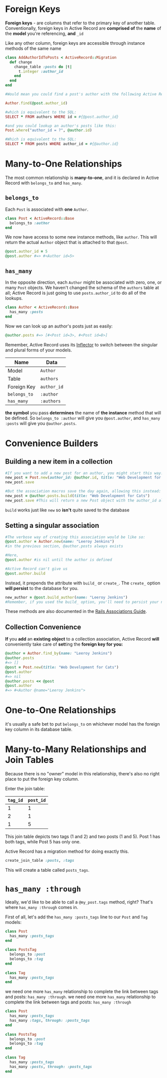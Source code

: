 # Foreign Keys

**Foreign keys** - are columns that refer to the primary key of another table. Conventionally, foreign keys in Active Record are **comprised of** the **name** of the **model** you're referencing, **and** `_id`

Like any other column, foreign keys are accessible through instance methods of the same name

```ruby
class AddAuthorIdToPosts < ActiveRecord::Migration
  def change
    change_table :posts do |t|
      t.integer :author_id
    end
  end
end

#Would mean you could find a post's author with the following Active Record query:

Author.find(@post.author_id)

#which is equivalent to the SQL:
SELECT * FROM authors WHERE id = #{@post.author_id}

#and you could lookup an author's posts like this:
Post.where("author_id = ?", @author.id)

#Which is equivalent to the SQL:
SELECT * FROM posts WHERE author_id = #{@author.id}
```

# Many-to-One Relationships

The most common relationship is **many-to-one**, and it is declared in Active Record with `belongs_to` and `has_many`.

## `belongs_to`

Each `Post` is associated with **one** `Author`.

```ruby
class Post < ActiveRecord::Base
  belongs_to :author
end
```

We now have access to some new instance methods, like `author`. This will return the actual `Author` object that is attached to that `@post`.

```ruby
@post.author_id = 5
@post.author #=> #<Author id=5>
```

## `has_many`

In the opposite direction, each `Author` might be associated with zero, one, or many `Post` objects. We haven't changed the schema of the `authors` table at all; Active Record is just going to use `posts.author_id` to do all of the lookups.

```ruby
class Author < ActiveRecord::Base
  has_many :posts
end
```

Now we can look up an author's posts just as easily:

```ruby
@author.posts #=> [#<Post id=3>, #<Post id=8>]
```

Remember, Active Record uses its [Inflector](http://api.rubyonrails.org/classes/ActiveSupport/Inflector.html) to switch between the singular and plural forms of your models.

| Name         | Data        |
| ------------ | ----------- |
| Model        | `Author`    |
| Table        | `authors`   |
| Foreign Key  | `author_id` |
| `belongs_to` | `:author`   |
| `has_many`   | `:authors`  |

**the symbol** you pass **determines** the name of **the instance** method that will be defined. So `belongs_to :author` will give you `@post.author`, and `has_many :posts` will give you `@author.posts`.

# Convenience Builders

## Building a new item in a collection

```ruby
#If you want to add a new post for an author, you might start this way:
new_post = Post.new(author_id: @author.id, title: "Web Development for Cats")
new_post.save

#But the association macros save the day again, allowing this instead:
new_post = @author.posts.build(title: "Web Development for Cats")
new_post.save #This will return a new Post object with the author_id already set for you! 
```

`build` works just like `new` so  **isn't** quite saved to the database

## Setting a singular association

```ruby
#The verbose way of creating this association would be like so:
@post.author = Author.new(name: "Leeroy Jenkins") 
#in the previous section, @author.posts always exists

#Here, 
@post.author #is nil until the author is defined

#Active Record can't give us
@post.author.build
```

Instead, it prepends the attribute with `build_` or `create_`. The `create_` option **will persist** to the database for you.

```ruby
new_author = @post.build_author(name: "Leeroy Jenkins")
#Remember, if you used the build_ option, you'll need to persist your new author with #save.
```

These methods are also documented in the [Rails Associations Guide](http://guides.rubyonrails.org/association_basics.html).

## Collection Convenience

**If** you **add** an **existing** **object** to a collection association, Active Record **will** conveniently take care of **set**ting the **foreign key for you:**

```ruby
@author = Author.find_by(name: "Leeroy Jenkins")
@author.posts
#=> []
@post = Post.new(title: "Web Development for Cats")
@post.author
#=> nil
@author.posts << @post
@post.author
#=> #<Author @name="Leeroy Jenkins">
```

# One-to-One Relationships

it's usually a safe bet to put `belongs_to` on whichever model has the foreign key column in its database table.

# Many-to-Many Relationships and Join Tables

Because there is no "owner" model in this relationship, there's also no right place to put the foreign key column.

Enter the join table:

| `tag_id` | `post_id` |
| -------- | --------- |
| 1        | 1         |
| 2        | 1         |
| 1        | 5         |

This join table depicts two tags (1 and 2) and two posts (1 and 5). Post 1 has both tags, while Post 5 has only one.

Active Record has a migration method for doing exactly this.

```ruby
create_join_table :posts, :tags
```

This will create a table called `posts_tags`.

# `has_many :through`

Ideally, we'd like to be able to call a `@my_post.tags` method, right? That's where `has_many :through` comes in.

First of all, let's add the `has_many :posts_tags` line to our `Post` and `Tag` models:

```ruby
class Post
  has_many :posts_tags
end
 
class PostsTag
  belongs_to :post
  belongs_to :tag
end
 
class Tag
  has_many :posts_tags
end

```

 we need one more `has_many` relationship to complete the link between tags and posts: `has_many :through`.  we need one more `has_many` relationship to complete the link between tags and posts: `has_many :through`

```ruby
class Post
  has_many :posts_tags
  has_many :tags, through: :posts_tags
end
 
class PostsTag
  belongs_to :post
  belongs_to :tag
end
 
class Tag
  has_many :posts_tags
  has_many :posts, through: :posts_tags
end
```

